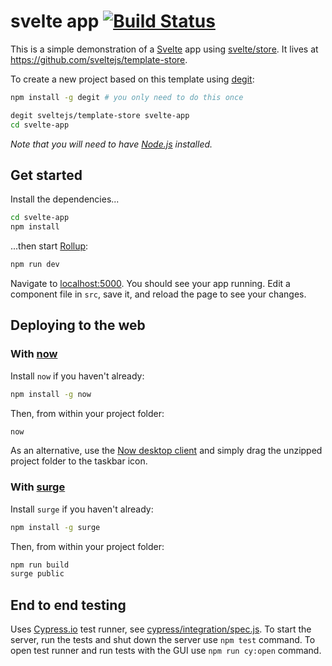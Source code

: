 # svelte app [![Build Status](https://travis-ci.org/sveltejs/template-store.svg?branch=master)](https://travis-ci.org/sveltejs/template-store)

This is a simple demonstration of a [Svelte](https://svelte.technology) app using [svelte/store](https://svelte.technology/guide#state-management). It lives at https://github.com/sveltejs/template-store.

To create a new project based on this template using [degit](https://github.com/Rich-Harris/degit):

```bash
npm install -g degit # you only need to do this once

degit sveltejs/template-store svelte-app
cd svelte-app
```

*Note that you will need to have [Node.js](https://nodejs.org) installed.*


## Get started

Install the dependencies...

```bash
cd svelte-app
npm install
```

...then start [Rollup](https://rollupjs.org):

```bash
npm run dev
```

Navigate to [localhost:5000](http://localhost:5000). You should see your app running. Edit a component file in `src`, save it, and reload the page to see your changes.


## Deploying to the web

### With [now](https://zeit.co/now)

Install `now` if you haven't already:

```bash
npm install -g now
```

Then, from within your project folder:

```bash
now
```

As an alternative, use the [Now desktop client](https://zeit.co/download) and simply drag the unzipped project folder to the taskbar icon.

### With [surge](https://surge.sh/)

Install `surge` if you haven't already:

```bash
npm install -g surge
```

Then, from within your project folder:

```bash
npm run build
surge public
```

## End to end testing

Uses [Cypress.io](https://www.cypress.io/) test runner, see [cypress/integration/spec.js](cypress/integration/spec.js). To start the server, run the tests and shut down the server use `npm test` command. To open test runner and run tests with the GUI use `npm run cy:open` command.
